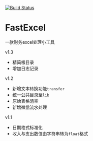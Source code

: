  [![Build Status](https://travis-ci.org/wizardAL/FastExcel.svg?branch=master)](https://travis-ci.org/wizardAL/FastExcel)
 
# FastExcel

一款财务excel处理小工具

v1.3
* 精简根目录
* 增加日志记录

v1.2
* 新增文本转换功能`transfer`
* 统一公共目录至`lib`
* 原始表格清空
* 新增微信流水处理

v1.1
* 日期格式标准化
* 收入与支出数值由字符串转为`float`格式